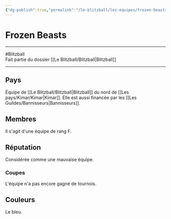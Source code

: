 ```yaml
---
{"dg-publish":true,"permalink":"/le-blitzball/les-equipes/frozen-beasts/"}
---
```


# Frozen Beasts
---
#Blitzball  
Fait partie du dossier [[Le Blitzball/Blitzball\|Blitzball]]

-------
## Pays
Équipe de [[Le Blitzball/Blitzball\|Blitzball]] du nord de [[Les pays/Kimar/Kimar\|Kimar]]. Elle est aussi financée par les [[Les Guildes/Bannisseurs\|Bannisseurs]].
## Membres
Il s'agit d'une équipe de rang F.
## Réputation
Considérée comme une mauvaise équipe.
### Coupes
L'équipe n'a pas encore gagné de tournois.
## Couleurs
Le bleu.